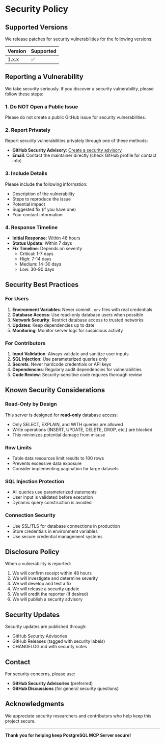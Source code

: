 # Security Policy

## Supported Versions

We release patches for security vulnerabilities for the following versions:

| Version | Supported          |
| ------- | ------------------ |
| 1.x.x   | :white_check_mark: |

## Reporting a Vulnerability

We take security seriously. If you discover a security vulnerability, please follow these steps:

### 1. Do NOT Open a Public Issue

Please do not create a public GitHub issue for security vulnerabilities.

### 2. Report Privately

Report security vulnerabilities privately through one of these methods:

- **GitHub Security Advisory**: [Create a security advisory](https://github.com/nicotordev/postgresql-mcp-js/security/advisories/new)
- **Email**: Contact the maintainer directly (check GitHub profile for contact info)

### 3. Include Details

Please include the following information:

- Description of the vulnerability
- Steps to reproduce the issue
- Potential impact
- Suggested fix (if you have one)
- Your contact information

### 4. Response Timeline

- **Initial Response**: Within 48 hours
- **Status Update**: Within 7 days
- **Fix Timeline**: Depends on severity
  - Critical: 1-7 days
  - High: 7-14 days
  - Medium: 14-30 days
  - Low: 30-90 days

## Security Best Practices

### For Users

1. **Environment Variables**: Never commit `.env` files with real credentials
2. **Database Access**: Use read-only database users when possible
3. **Network Security**: Restrict database access to trusted networks
4. **Updates**: Keep dependencies up to date
5. **Monitoring**: Monitor server logs for suspicious activity

### For Contributors

1. **Input Validation**: Always validate and sanitize user inputs
2. **SQL Injection**: Use parameterized queries only
3. **Secrets**: Never hardcode credentials or API keys
4. **Dependencies**: Regularly audit dependencies for vulnerabilities
5. **Code Review**: Security-sensitive code requires thorough review

## Known Security Considerations

### Read-Only by Design

This server is designed for **read-only** database access:

- Only SELECT, EXPLAIN, and WITH queries are allowed
- Write operations (INSERT, UPDATE, DELETE, DROP, etc.) are blocked
- This minimizes potential damage from misuse

### Row Limits

- Table data resources limit results to 100 rows
- Prevents excessive data exposure
- Consider implementing pagination for large datasets

### SQL Injection Protection

- All queries use parameterized statements
- User input is validated before execution
- Dynamic query construction is avoided

### Connection Security

- Use SSL/TLS for database connections in production
- Store credentials in environment variables
- Use secure credential management systems

## Disclosure Policy

When a vulnerability is reported:

1. We will confirm receipt within 48 hours
2. We will investigate and determine severity
3. We will develop and test a fix
4. We will release a security update
5. We will credit the reporter (if desired)
6. We will publish a security advisory

## Security Updates

Security updates are published through:

- GitHub Security Advisories
- GitHub Releases (tagged with security labels)
- CHANGELOG.md with security notes

## Contact

For security concerns, please use:

- **GitHub Security Advisories** (preferred)
- **GitHub Discussions** (for general security questions)

## Acknowledgments

We appreciate security researchers and contributors who help keep this project secure.

---

**Thank you for helping keep PostgreSQL MCP Server secure!**
